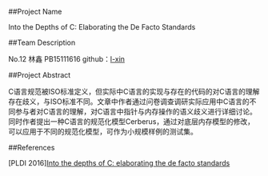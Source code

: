 ##Project Name

Into the Depths of C: Elaborating the De Facto Standards

##Team Description

No.12	林鑫	PB15111616		github：[l-xin](https://github.com/l-xin/2018s-final-projects)

##Project Abstract

​	C语言规范被ISO标准定义，但实际中C语言的实现与存在的代码的对C语言的理解存在歧义，与ISO标准不同。文章中作者通过问卷调查调研实际应用中C语言的不同参与者对C语言的理解，对C语言中指针与内存操作的语义歧义进行详细讨论。同时作者提出一种C语言的规范化模型Cerberus，通过对底层内存模型的修改，可以应用于不同的规范化模型，可作为小规模样例的测试集。

##References

\[PLDI 2016\][Into the depths of C: elaborating the de facto standards](https://dl.acm.org/citation.cfm?id=2908081)